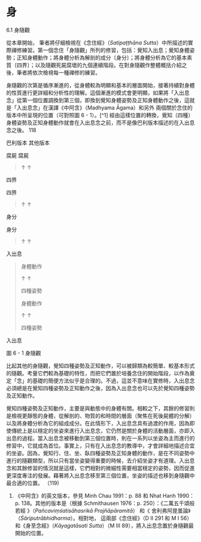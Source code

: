 # 身

6.1 身隨觀

從本章開始， 筆者將仔細檢視在《念住經》（*Satipaṭṭhāna Sutta*）中所描述的實際禪修練習。第一個念住「身隨觀」所列的修習，包括：覺知入出息；覺知身體姿勢；正知身體動作；將身體分析為解剖的成分〔身分〕；將身體分析為它的基本素質〔四界〕；以及隨觀死屍腐壞的九個連續階段。在對身隨觀作整體概括介紹之後，筆者將依次檢視每一種禪修的練習。

身隨觀的次第是循序漸進的，從身體較為明顯和基本的層面開始，接著持續對身體的性質進行更詳細和分析性的理解。這個漸進的模式會更明顯，如果將「入出息念」從第一個位置調換到第三個，即換到覺知身體姿勢及正知身體動作之後，這就是「入出息念」在漢譯《中阿含》（Madhyama Āgama）和另外 兩個關於念住的版本中所呈現的位置（可對照圖 6 - 1）。[^1]  經由這樣位置的轉換，覺知〔四種〕身體姿勢及正知身體動作就會在入出息念之前，而不是像巴利版本描述的在入出息念之後。 118

 巴利版本 其他版本

腐屍
    腐屍

> ↑ ↑

四界

四界

> ↑ ↑

身分

身分

> ↑ ↑

入出息

> 身體動作
>
> ↑ ↑
>
> 四種姿勢
>
> 身體動作
>
> ↑ ↑
>
> 四種姿勢

入出息

圖 6 - 1 身隨觀

比起其他的身隨觀，覺知四種姿勢及正知動作，可以被歸類為較簡單、較基本形式的隨觀。考量它們較為基礎的特性，而把它們置於培養念住的開始階段，以作為奠定「念」的基礎的簡便方法似乎是合理的。不過，這並不意味在實修時，入出息念必須總是在覺知四種姿勢及正知動作之後，因為入出息念也可以先於覺知四種姿勢及正知動作。

覺知四種姿勢及正知動作，主要是與動態中的身體有關。相較之下，其餘的修習則是檢視更靜態的身體，從解剖的、物質的和時間的層面（聚焦在死後屍體的分解）以及將身體分析為它的組成成分。在此情形下，入出息念具有過渡的作用，因為即使傳統上是以穩定的坐姿來進行入出息念，它仍然是關於身體的活動層面，亦即入出息的過程。當入出息念被移動到第三個位置時，則在一系列以坐姿為主而進行的修習中，它就成為首位。事實上，只有在入出息念的教導中，才會詳細地描述合宜的坐姿。因為，覺知行、住、坐、臥四種姿勢及正知身體的動作，是在不同姿勢中進行的隨觀類型，所以只有當坐姿變得重要的時候，去介紹坐姿才有道理。入出息念和其餘修習的情況就是這樣，它們相對的微細性需要相當穩定的姿勢，因而促進更深度專注的發展。藉著將入出息念移至第三個位置，坐姿的描述也移到身隨觀中最合適的位置。 （119)

1.  《中阿含》的英文版本，參見 Minh Chau 1991：p. 88 和 Nhat Hanh 1990： p. 138。其他的版本是（根據 Schmithausen 1976：p. 250）：《二萬五千頌般若經 》（*Pañcaviṃśatisāhasrikā Prajñāpāramitā*） 和《 舍利弗阿毘曇論》（*Śāriputrābhidharma*）。相對地， 這兩部《念住經》（D II 291 和 M I 56）和《身至念經》（*Kāyagatāsati Sutta*）（M III  89），將入出息念置於身隨觀最開始的位置。


